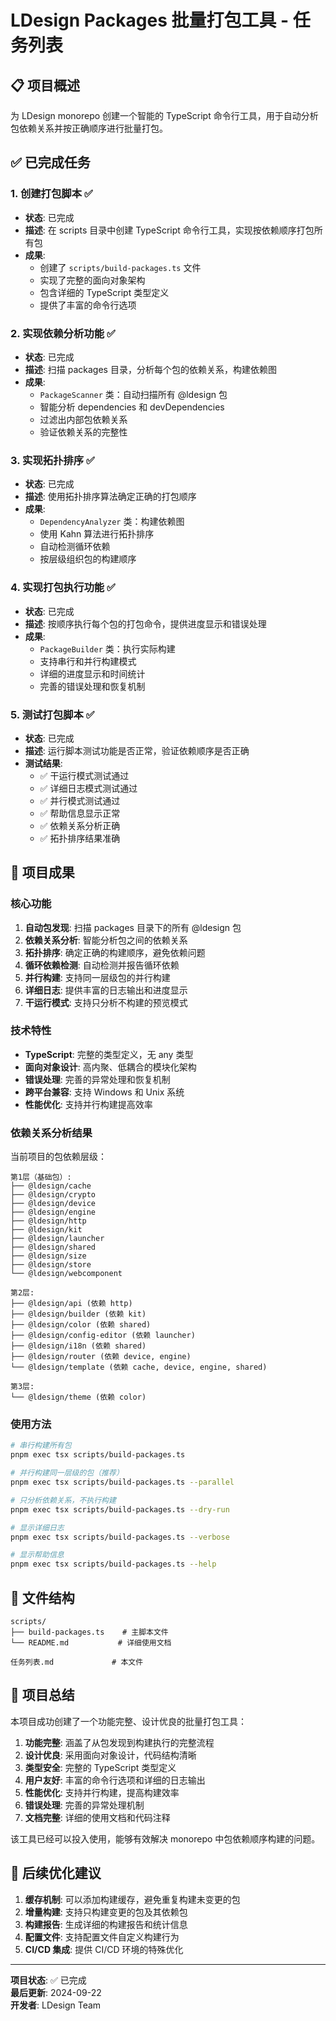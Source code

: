 # LDesign Packages 批量打包工具 - 任务列表

## 📋 项目概述

为 LDesign monorepo 创建一个智能的 TypeScript 命令行工具，用于自动分析包依赖关系并按正确顺序进行批量打包。

## ✅ 已完成任务

### 1. 创建打包脚本 ✅
- **状态**: 已完成
- **描述**: 在 scripts 目录中创建 TypeScript 命令行工具，实现按依赖顺序打包所有包
- **成果**: 
  - 创建了 `scripts/build-packages.ts` 文件
  - 实现了完整的面向对象架构
  - 包含详细的 TypeScript 类型定义
  - 提供了丰富的命令行选项

### 2. 实现依赖分析功能 ✅
- **状态**: 已完成
- **描述**: 扫描 packages 目录，分析每个包的依赖关系，构建依赖图
- **成果**:
  - `PackageScanner` 类：自动扫描所有 @ldesign 包
  - 智能分析 dependencies 和 devDependencies
  - 过滤出内部包依赖关系
  - 验证依赖关系的完整性

### 3. 实现拓扑排序 ✅
- **状态**: 已完成
- **描述**: 使用拓扑排序算法确定正确的打包顺序
- **成果**:
  - `DependencyAnalyzer` 类：构建依赖图
  - 使用 Kahn 算法进行拓扑排序
  - 自动检测循环依赖
  - 按层级组织包的构建顺序

### 4. 实现打包执行功能 ✅
- **状态**: 已完成
- **描述**: 按顺序执行每个包的打包命令，提供进度显示和错误处理
- **成果**:
  - `PackageBuilder` 类：执行实际构建
  - 支持串行和并行构建模式
  - 详细的进度显示和时间统计
  - 完善的错误处理和恢复机制

### 5. 测试打包脚本 ✅
- **状态**: 已完成
- **描述**: 运行脚本测试功能是否正常，验证依赖顺序是否正确
- **测试结果**:
  - ✅ 干运行模式测试通过
  - ✅ 详细日志模式测试通过
  - ✅ 并行模式测试通过
  - ✅ 帮助信息显示正常
  - ✅ 依赖关系分析正确
  - ✅ 拓扑排序结果准确

## 🎯 项目成果

### 核心功能
1. **自动包发现**: 扫描 packages 目录下的所有 @ldesign 包
2. **依赖关系分析**: 智能分析包之间的依赖关系
3. **拓扑排序**: 确定正确的构建顺序，避免依赖问题
4. **循环依赖检测**: 自动检测并报告循环依赖
5. **并行构建**: 支持同一层级包的并行构建
6. **详细日志**: 提供丰富的日志输出和进度显示
7. **干运行模式**: 支持只分析不构建的预览模式

### 技术特性
- **TypeScript**: 完整的类型定义，无 any 类型
- **面向对象设计**: 高内聚、低耦合的模块化架构
- **错误处理**: 完善的异常处理和恢复机制
- **跨平台兼容**: 支持 Windows 和 Unix 系统
- **性能优化**: 支持并行构建提高效率

### 依赖关系分析结果

当前项目的包依赖层级：

```
第1层（基础包）:
├── @ldesign/cache
├── @ldesign/crypto  
├── @ldesign/device
├── @ldesign/engine
├── @ldesign/http
├── @ldesign/kit
├── @ldesign/launcher
├── @ldesign/shared
├── @ldesign/size
├── @ldesign/store
└── @ldesign/webcomponent

第2层:
├── @ldesign/api (依赖 http)
├── @ldesign/builder (依赖 kit)
├── @ldesign/color (依赖 shared)
├── @ldesign/config-editor (依赖 launcher)
├── @ldesign/i18n (依赖 shared)
├── @ldesign/router (依赖 device, engine)
└── @ldesign/template (依赖 cache, device, engine, shared)

第3层:
└── @ldesign/theme (依赖 color)
```

### 使用方法

```bash
# 串行构建所有包
pnpm exec tsx scripts/build-packages.ts

# 并行构建同一层级的包（推荐）
pnpm exec tsx scripts/build-packages.ts --parallel

# 只分析依赖关系，不执行构建
pnpm exec tsx scripts/build-packages.ts --dry-run

# 显示详细日志
pnpm exec tsx scripts/build-packages.ts --verbose

# 显示帮助信息
pnpm exec tsx scripts/build-packages.ts --help
```

## 📁 文件结构

```
scripts/
├── build-packages.ts    # 主脚本文件
└── README.md           # 详细使用文档

任务列表.md             # 本文件
```

## 🎉 项目总结

本项目成功创建了一个功能完整、设计优良的批量打包工具：

1. **功能完整**: 涵盖了从包发现到构建执行的完整流程
2. **设计优良**: 采用面向对象设计，代码结构清晰
3. **类型安全**: 完整的 TypeScript 类型定义
4. **用户友好**: 丰富的命令行选项和详细的日志输出
5. **性能优化**: 支持并行构建，提高构建效率
6. **错误处理**: 完善的异常处理机制
7. **文档完整**: 详细的使用文档和代码注释

该工具已经可以投入使用，能够有效解决 monorepo 中包依赖顺序构建的问题。

## 🔧 后续优化建议

1. **缓存机制**: 可以添加构建缓存，避免重复构建未变更的包
2. **增量构建**: 支持只构建变更的包及其依赖包
3. **构建报告**: 生成详细的构建报告和统计信息
4. **配置文件**: 支持配置文件自定义构建行为
5. **CI/CD 集成**: 提供 CI/CD 环境的特殊优化

---

**项目状态**: ✅ 已完成  
**最后更新**: 2024-09-22  
**开发者**: LDesign Team
